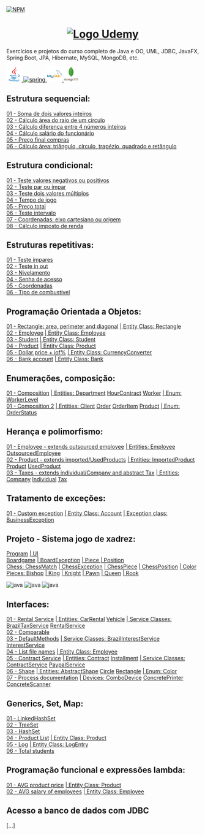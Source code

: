 [![NPM](https://img.shields.io/npm/l/react)](https://github.com/jnorgini/Java_POO-Projetos/blob/master/licence)  

<h1 align="center"><a href="https://web.dio.me/track/orange-tech/"><img src="https://s.udemycdn.com/meta/default-meta-image-v2.png" alt="Logo Udemy" width=400""/></a> <br /> </h1> 



Exercícios e projetos do curso completo de Java e OO, UML, JDBC, JavaFX, Spring Boot, JPA, Hibernate, MySQL, MongoDB, etc. 

<p align="left"> <a href="https://www.java.com" target="_blank" rel="noreferrer"> 
<img src="https://raw.githubusercontent.com/devicons/devicon/master/icons/java/java-original.svg" alt="java" width="40" height="40"/> </a> 
<a href="https://www.mongodb.com/" target="_blank" rel="noreferrer"> 
<a href="https://spring.io/" target="_blank" rel="noreferrer"> 
<img src="https://www.vectorlogo.zone/logos/springio/springio-icon.svg" alt="spring" width="40" height="40"/> </a>
<a href="https://www.mysql.com/" target="_blank" rel="noreferrer"> 
<img src="https://raw.githubusercontent.com/devicons/devicon/master/icons/mysql/mysql-original-wordmark.svg" alt="mysql" width="40" height="40"/> </a> 
<img src="https://raw.githubusercontent.com/devicons/devicon/master/icons/mongodb/mongodb-original-wordmark.svg" alt="mongodb" width="40" height="40"/> </a> 
 </p>

## Estrutura sequencial:
[01 - Soma de dois valores inteiros](https://github.com/jnorgini/estrutura_sequencial-Java/blob/master/src/estrutura_sequencial/E1.java)<br/>
[02 - Cálculo área do raio de um círculo](https://github.com/jnorgini/estrutura_sequencial-Java/blob/master/src/estrutura_sequencial/E2.java)<br/>
[03 - Cálculo diferença entre 4 números inteiros](https://github.com/jnorgini/estrutura_sequencial-Java/blob/master/src/estrutura_sequencial/E3.java)<br/>
[04 - Cálculo salário do funcionário](https://github.com/jnorgini/estrutura_sequencial-Java/blob/master/src/estrutura_sequencial/E4.java)<br/>
[05 - Preço final compras](https://github.com/jnorgini/estrutura_sequencial-Java/blob/master/src/estrutura_sequencial/E5.java)<br/>
[06 - Cálculo área: triângulo, círculo, trapézio, quadrado e retângulo](https://github.com/jnorgini/estrutura_sequencial-Java/blob/master/src/estrutura_sequencial/E6.java)<br/>



## Estrutura condicional:

[01 - Teste valores negativos ou positivos](https://github.com/jnorgini/estrutura_condicional-Java/blob/master/src/estrutura_condicional/E1.java)<br />
[02 - Teste par ou ímpar](https://github.com/jnorgini/estrutura_condicional-Java/blob/master/src/estrutura_condicional/E2.java)<br />
[03 - Teste dois valores múltiplos](https://github.com/jnorgini/estrutura_condicional-Java/blob/master/src/estrutura_condicional/E3.java)<br />
[04 - Tempo de jogo](https://github.com/jnorgini/estrutura_condicional-Java/blob/master/src/estrutura_condicional/E4.java)<br />
[05 - Preço total](https://github.com/jnorgini/estrutura_condicional-Java/blob/master/src/estrutura_condicional/E5.java)<br />
[06 - Teste intervalo](https://github.com/jnorgini/estrutura_condicional-Java/blob/master/src/estrutura_condicional/E6.java)<br />
[07 - Coordenadas: eixo cartesiano ou origem](https://github.com/jnorgini/estrutura_condicional-Java/blob/master/src/estrutura_condicional/E7.java)<br />
[08 - Cálculo imposto de renda](https://github.com/jnorgini/estrutura_condicional-Java/blob/master/src/estrutura_condicional/E8.java)<br />

## Estruturas repetitivas:
[01 - Teste ímpares](https://github.com/jnorgini/estrutura_repetitiva-Java/blob/master/src/here/E1.java)<br />
[02 - Teste in out](https://github.com/jnorgini/estrutura_repetitiva-Java/blob/master/src/here/E2.java)<br />
[03 - Nivelamento](https://github.com/jnorgini/estrutura_repetitiva-Java/blob/master/src/here/E3.java)<br />
[04 - Senha de acesso](https://github.com/jnorgini/estrutura_repetitiva-Java/blob/master/src/loopings/E1.java)<br />
[05 - Coordenadas](https://github.com/jnorgini/estrutura_repetitiva-Java/blob/master/src/loopings/E2.java)<br />
[06 - Tipo de combustível](https://github.com/jnorgini/estrutura_repetitiva-Java/blob/master/src/loopings/E3.java)<br />

## Programação Orientada a Objetos:
[01 - Rectangle: area, perimeter and diagonal](https://github.com/jnorgini/POO-Java/blob/master/src/application/E1.java)
[| Entity Class: Rectangle](https://github.com/jnorgini/POO-Java/blob/master/src/entities/Rectangle.java)<br />
[02 - Employee](https://github.com/jnorgini/POO-Java/blob/master/src/application/E2.java)
[| Entity Class: Employee](https://github.com/jnorgini/POO-Java/blob/master/src/entities/Employee.java)<br />
[03 - Student](https://github.com/jnorgini/POO-Java/blob/master/src/application/E3.java)
[| Entity Class: Student](https://github.com/jnorgini/POO-Java/blob/master/src/entities/Student.java)<br />
[04 - Product](https://github.com/jnorgini/POO-Java/blob/master/src/application/E4.java)
[| Entity Class: Product](https://github.com/jnorgini/POO-Java/blob/master/src/entities/Product.java)<br />
[05 - Dollar price + iof%](https://github.com/jnorgini/POO-Java/blob/master/src/application/E5.java)
[| Entity Class: CurrencyConverter](https://github.com/jnorgini/POO-Java/blob/master/src/entities/CurrencyConverter.java)<br />
[06 - Bank account](https://github.com/jnorgini/POO-Java/blob/master/src/application/E6.java)
[| Entity Class: Bank](https://github.com/jnorgini/POO-Java/blob/master/src/entities/Bank.java)<br />

## Enumerações, composição:
[01 - Composition](https://github.com/jnorgini/enum_composer-Java/blob/master/src/application/E1.java)
[| Entities: Department](https://github.com/jnorgini/enum_composer-Java/blob/master/src/entities/Department.java)
[HourContract](https://github.com/jnorgini/enum_composer-Java/blob/master/src/entities/HourContract.java)
[Worker](https://github.com/jnorgini/enum_composer-Java/blob/master/src/entities/Worker.java)
[| Enum: WorkerLevel](https://github.com/jnorgini/enum_composer-Java/blob/master/src/enums/WorkerLevel.java)<br />
[01 - Composition 2](https://github.com/jnorgini/enum_composer-Java/blob/master/src/application/E2.java)
[| Entities: Client](https://github.com/jnorgini/enum_composer-Java/blob/master/src/entities/Client.java)
[Order](https://github.com/jnorgini/enum_composer-Java/blob/master/src/entities/Order.java)
[OrderItem](https://github.com/jnorgini/enum_composer-Java/blob/master/src/entities/OrderItem.java)
[Product](https://github.com/jnorgini/enum_composer-Java/blob/master/src/entities/Product.java)
[| Enum: OrderStatus](https://github.com/jnorgini/enum_composer-Java/blob/master/src/enums/OrderStatus.java)<br />

## Herança e polimorfismo:
[01 - Employee - extends outsourced employee](https://github.com/jnorgini/heranca_e_polimorfismo-Java/blob/master/src/model/application/Program.java)
[| Entities: Employee](https://github.com/jnorgini/heranca_e_polimorfismo-Java/blob/master/src/model/entities/Employee.java)
[OutsourcedEmployee](https://github.com/jnorgini/heranca_e_polimorfismo-Java/blob/master/src/model/entities/OutsourcedEmployee.java)<br />
[02 - Product - extends imported/UsedProducts](https://github.com/jnorgini/heranca_e_polimorfismo-Java/blob/master/src/model/application/Program2.java)
[| Entities: ImportedProduct](https://github.com/jnorgini/heranca_e_polimorfismo-Java/blob/master/src/model/entities/ImportedProduct.java)
[Product](https://github.com/jnorgini/heranca_e_polimorfismo-Java/blob/master/src/model/entities/Product.java)
[UsedProduct](https://github.com/jnorgini/heranca_e_polimorfismo-Java/blob/master/src/model/entities/UsedProduct.java)<br />
[03 - Taxes - extends individual/Company and abstract Tax](https://github.com/jnorgini/heranca_e_polimorfismo-Java/blob/master/src/model/application/Program3.java)
[| Entities: Company](https://github.com/jnorgini/heranca_e_polimorfismo-Java/blob/master/src/model/entities/Company.java)
[Individual](https://github.com/jnorgini/heranca_e_polimorfismo-Java/blob/master/src/model/entities/Individual.java)
[Tax](https://github.com/jnorgini/heranca_e_polimorfismo-Java/blob/master/src/model/entities/Tax.java)<br />

## Tratamento de exceções:
[01 - Custom exception](https://github.com/jnorgini/throw_exception-Java/blob/master/src/source/E1.java)
[| Entity Class: Account](https://github.com/jnorgini/throw_exception-Java/blob/master/src/source/entities/Account.java)
[| Exception class: BusinessException](https://github.com/jnorgini/throw_exception-Java/blob/master/src/source/exceptions/BusinessException.java)<br />

## Projeto - Sistema jogo de xadrez:
[Program](https://github.com/jnorgini/chess-system-java/blob/master/src/application/Program.java)
[| UI](https://github.com/jnorgini/chess-system-java/blob/master/src/application/UI.java)<br />
[Boardgame](https://github.com/jnorgini/chess-system-java/blob/master/src/boardgame/Board.java)
[| BoardException](https://github.com/jnorgini/chess-system-java/blob/master/src/boardgame/BoardException.java)
[| Piece ](https://github.com/jnorgini/chess-system-java/blob/master/src/boardgame/Piece.java)
[| Position](https://github.com/jnorgini/chess-system-java/blob/master/src/boardgame/Position.java)<br />
[Chess: ChessMatch](https://github.com/jnorgini/chess-system-java/blob/master/src/chess/ChessMatch.java)
[| ChessException](https://github.com/jnorgini/chess-system-java/blob/master/src/chess/ChessException.java)
[| ChessPiece](https://github.com/jnorgini/chess-system-java/blob/master/src/chess/ChessPiece.java)
[| ChessPosition](https://github.com/jnorgini/chess-system-java/blob/master/src/chess/ChessPosition.java)
[| Color](https://github.com/jnorgini/chess-system-java/blob/master/src/chess/Color.java)<br />
[Pieces: Bishop](https://github.com/jnorgini/chess-system-java/blob/master/src/chess/pieces/Bishop.java)
[| King](https://github.com/jnorgini/chess-system-java/blob/master/src/chess/pieces/King.java)
[| Knight](https://github.com/jnorgini/chess-system-java/blob/master/src/chess/pieces/Knight.java)
[| Pawn](https://github.com/jnorgini/chess-system-java/blob/master/src/chess/pieces/Pawn.java)
[| Queen](https://github.com/jnorgini/chess-system-java/blob/master/src/chess/pieces/Queen.java)
[| Rook](https://github.com/jnorgini/chess-system-java/blob/master/src/chess/pieces/Rook.java)<br />


<img src="https://user-images.githubusercontent.com/114461353/210179792-504da87c-2a1a-4753-a548-9c2633246b27.png" alt="java" width="200" height="220"/> </a> 
<img src="https://user-images.githubusercontent.com/114461353/210179794-0323c1b6-0fe3-4631-b0af-563cb60fd52f.png" alt="java" width="200" height="220"/> </a> 
<img src="https://user-images.githubusercontent.com/114461353/210179795-d56c232d-eed0-44dd-842d-51dba03190f4.png" alt="java" width="200" height="220"/> </a> 




## Interfaces:
[01 - Rental Service](https://github.com/jnorgini/Interfaces-Java/blob/master/src/interfaces/Aula1.java)
[| Entities: CarRental](https://github.com/jnorgini/Interfaces-Java/blob/master/src/model/entities/CarRental.java)
[Vehicle](https://github.com/jnorgini/Interfaces-Java/blob/master/src/model/entities/Vehicle.java)
[| Service Classes: BrazilTaxService](https://github.com/jnorgini/Interfaces-Java/blob/master/src/model/services/BrazilTaxService.java)
[RentalService](https://github.com/jnorgini/Interfaces-Java/blob/master/src/model/services/RentalService.java)<br />
[02 - Comparable](https://github.com/jnorgini/Interfaces-Java/blob/master/src/interfaces/Comparable_aula.java)<br />
[03 - DefaultMethods](https://github.com/jnorgini/Interfaces-Java/blob/master/src/interfaces/DefaultMethods.java)
[| Service Classes: BrazilInterestService](https://github.com/jnorgini/Interfaces-Java/blob/master/src/model/services/BrazilInterestService.java)
[InterestService](https://github.com/jnorgini/Interfaces-Java/blob/master/src/model/services/InterestService.java)<br />
[04 - List file names](https://github.com/jnorgini/Interfaces-Java/blob/master/src/interfaces/Lista_arquivo_nomes.java)
[| Entity Class: Employee](https://github.com/jnorgini/Interfaces-Java/blob/master/src/model/entities/Employee.java)<br />
[05 - Contract Service](https://github.com/jnorgini/Interfaces-Java/blob/master/src/interfaces/Program.java)
[| Entities: Contract](https://github.com/jnorgini/Interfaces-Java/blob/master/src/model/entities/Contract.java)
[Installment](https://github.com/jnorgini/Interfaces-Java/blob/master/src/model/entities/Installment.java)
[| Service Classes: ContractService](https://github.com/jnorgini/Interfaces-Java/blob/master/src/model/services/ContractService.java)
[PaypalService](https://github.com/jnorgini/Interfaces-Java/blob/master/src/model/services/PaypalService.java)<br />
[06 - Shape](https://github.com/jnorgini/Interfaces-Java/blob/master/src/interfaces/Program0.java)
[| Entities: AbstractShape](https://github.com/jnorgini/Interfaces-Java/blob/master/src/model/entities/AbstractShape.java)
[Circle](https://github.com/jnorgini/Interfaces-Java/blob/master/src/model/entities/Circle.java)
[Rectangle](https://github.com/jnorgini/Interfaces-Java/blob/master/src/model/entities/Rectangle.java)
[| Enum: Color](https://github.com/jnorgini/Interfaces-Java/blob/master/src/model/enums/Color.java)<br />
[07 - Process documentation](https://github.com/jnorgini/Interfaces-Java/blob/master/src/interfaces/Program1.java)
[| Devices: ComboDevice](https://github.com/jnorgini/Interfaces-Java/blob/master/src/model/devices/ComboDevice.java)
[ConcretePrinter](https://github.com/jnorgini/Interfaces-Java/blob/master/src/model/devices/ConcretePrinter.java)
[ConcreteScanner](https://github.com/jnorgini/Interfaces-Java/blob/master/src/model/devices/ConcreteScanner.java)<br />

## Generics, Set, Map:
[01 - LinkedHashSet](https://github.com/jnorgini/generics_set_map-Java/blob/master/src/generics_set_map/Aula6.java)<br />
[02 - TreeSet](https://github.com/jnorgini/generics_set_map-Java/blob/master/src/generics_set_map/Aula6_parte_2.java)<br />
[03 - HashSet](https://github.com/jnorgini/generics_set_map-Java/blob/master/src/generics_set_map/Aula7.java)<br />
[04 - Product List](https://github.com/jnorgini/generics_set_map-Java/blob/master/src/generics_set_map/Aula8.java)
[| Entity Class: Product](https://github.com/jnorgini/generics_set_map-Java/blob/master/src/entities/Product2.java)<br />
[05 - Log](https://github.com/jnorgini/generics_set_map-Java/blob/master/src/generics_set_map/E1.java)
[| Entity Class: LogEntry](https://github.com/jnorgini/generics_set_map-Java/blob/master/src/entities/LogEntry.java)<br />
[06 - Total students](https://github.com/jnorgini/generics_set_map-Java/blob/master/src/generics_set_map/E2.java)<br />

## Programação funcional e expressões lambda:
[01 - AVG product price](https://github.com/jnorgini/program.-funcional_expressoes_lambda-Java/blob/master/src/application/E1.java)
[| Entity Class: Product](https://github.com/jnorgini/program.-funcional_expressoes_lambda-Java/blob/master/src/entities/Product.java)<br />
[02 - AVG salary of employees](https://github.com/jnorgini/program.-funcional_expressoes_lambda-Java/blob/master/src/application/E2.java)
[| Entity Class: Employee](https://github.com/jnorgini/program.-funcional_expressoes_lambda-Java/blob/master/src/entities/Employee.java)<br />

## Acesso a banco de dados com JDBC
[...]
